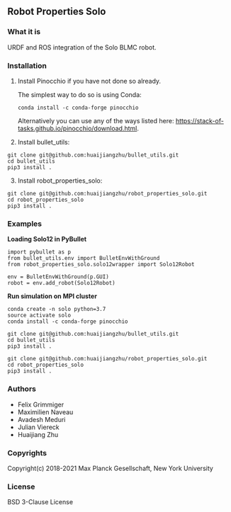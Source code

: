 Robot Properties Solo
---------------------

### What it is

URDF and ROS integration of the Solo BLMC robot.

### Installation

1. Install Pinocchio if you have not done so already.

   The simplest way to do so is using Conda:

   ```
   conda install -c conda-forge pinocchio
   ```

   Alternatively you can use any of the ways listed here: https://stack-of-tasks.github.io/pinocchio/download.html.

2. Install bullet_utils:

  ```
  git clone git@github.com:huaijiangzhu/bullet_utils.git
  cd bullet_utils
  pip3 install .
  ```

3. Install robot_properties_solo:

  ```
  git clone git@github.com:huaijiangzhu/robot_properties_solo.git
  cd robot_properties_solo
  pip3 install .
  ```

### Examples

**Loading Solo12 in PyBullet**

```
import pybullet as p
from bullet_utils.env import BulletEnvWithGround
from robot_properties_solo.solo12wrapper import Solo12Robot

env = BulletEnvWithGround(p.GUI)
robot = env.add_robot(Solo12Robot)
```

**Run simulation on MPI cluster**

```
conda create -n solo python=3.7
source activate solo
conda install -c conda-forge pinocchio 

git clone git@github.com:huaijiangzhu/bullet_utils.git
cd bullet_utils
pip3 install .

git clone git@github.com:huaijiangzhu/robot_properties_solo.git
cd robot_properties_solo
pip3 install .
```

### Authors

- Felix Grimmiger
- Maximilien Naveau
- Avadesh Meduri
- Julian Viereck
- Huaijiang Zhu

### Copyrights

Copyright(c) 2018-2021 Max Planck Gesellschaft, New York University

### License

BSD 3-Clause License


